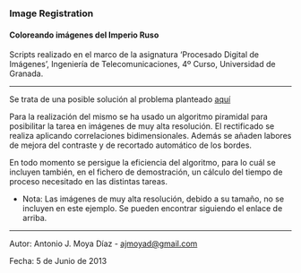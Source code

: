### Image Registration
#### Coloreando imágenes del Imperio Ruso

Scripts realizado en el marco de la asignatura ‘Procesado Digital de Imágenes’, Ingeniería de Telecomunicaciones, 4º Curso, Universidad de Granada.

***

Se trata de una posible solución al problema planteado [aquí](http://graphics.cs.cmu.edu/courses/15-463/2008_fall/hw/proj1/ "Programming Project #1 (proj1)")

Para la realización del mismo se ha usado un algoritmo piramidal para posibilitar la tarea en imágenes de muy alta resolución. El rectificado se realiza aplicando correlaciones bidimensionales. Además se añaden labores de mejora del contraste y de recortado automático de los bordes.

En todo momento se persigue la eficiencia del algoritmo, para lo cuál se incluyen también, en el fichero de demostración, un cálculo del tiempo de proceso necesitado en las distintas tareas.

* Nota: Las imágenes de muy alta resolución, debido a su tamaño, no se incluyen en este ejemplo. Se pueden encontrar siguiendo el enlace de arriba.

***

Autor: Antonio J. Moya Díaz - ajmoyad@gmail.com

Fecha: 5 de Junio de 2013
